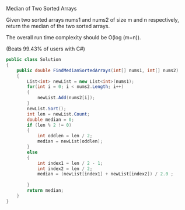 Median of Two Sorted Arrays

Given two sorted arrays nums1 and nums2 of size m and n respectively, return the median of the two sorted arrays.

The overall run time complexity should be O(log (m+n)).

(Beats 99.43% of users with C#)
```csharp
public class Solution
{
    public double FindMedianSortedArrays(int[] nums1, int[] nums2)
    {
        List<int> newList = new List<int>(nums1);
        for(int i = 0; i < nums2.Length; i++)
        {
            newList.Add(nums2[i]);
        }
        newList.Sort();
        int len = newList.Count;
        double median = 0;
        if (len % 2 != 0)
        {
            int oddlen = len / 2;
            median = newList[oddlen];
        }
        else
        {
            int index1 = len / 2 - 1;
            int index2 = len / 2;
            median = (newList[index1] + newList[index2]) / 2.0 ;
            
        }
        return median;
    }
}
